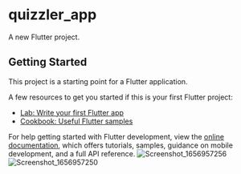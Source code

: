 # quizzler_app

A new Flutter project.

## Getting Started

This project is a starting point for a Flutter application.

A few resources to get you started if this is your first Flutter project:

- [Lab: Write your first Flutter app](https://docs.flutter.dev/get-started/codelab)
- [Cookbook: Useful Flutter samples](https://docs.flutter.dev/cookbook)

For help getting started with Flutter development, view the
[online documentation](https://docs.flutter.dev/), which offers tutorials,
samples, guidance on mobile development, and a full API reference.
![Screenshot_1656957256](https://user-images.githubusercontent.com/95714618/177201432-72d1648a-ec05-4833-aeac-a5f5f70789c4.png)
![Screenshot_1656957250](https://user-images.githubusercontent.com/95714618/177201449-28b2b51c-6e0d-4a1c-80ed-1142188897e3.png)
